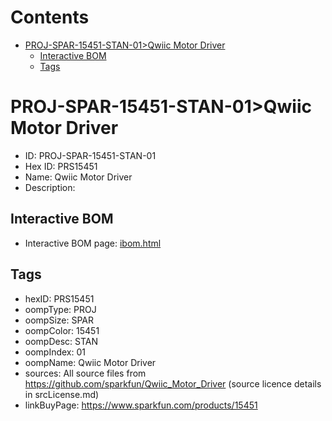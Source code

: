 



Contents
========

* [PROJ-SPAR-15451-STAN-01>Qwiic Motor Driver](#proj-spar-15451-stan-01qwiic-motor-driver)
	* [Interactive BOM](#interactive-bom)
	* [Tags](#tags)

# PROJ-SPAR-15451-STAN-01>Qwiic Motor Driver

- ID: PROJ-SPAR-15451-STAN-01
- Hex ID: PRS15451
- Name: Qwiic Motor Driver
- Description: 

## Interactive BOM

- Interactive BOM page: [ibom.html](kicad/bom/ibom.html)

## Tags

- hexID: PRS15451
- oompType: PROJ
- oompSize: SPAR
- oompColor: 15451
- oompDesc: STAN
- oompIndex: 01
- oompName: Qwiic Motor Driver
- sources: All source files from https://github.com/sparkfun/Qwiic_Motor_Driver (source licence details in srcLicense.md)
- linkBuyPage: https://www.sparkfun.com/products/15451
